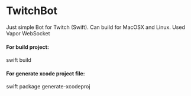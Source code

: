 # TwitchBot
Just simple Bot for Twitch (Swift). Can build for MacOSX and Linux. Used Vapor WebSocket

#### For build project:
swift build
#### For generate xcode project file:
swift package generate-xcodeproj
